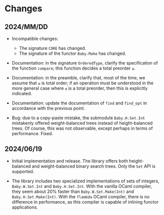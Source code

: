 # Changes

## 2024/MM/DD

* Incompatible changes:
  + The signature `CORE` has changed.
  + The signature of the functor `Baby.Make` has changed.

* Documentation: in the signature `OrderedType`, clarify the specification
  of the function `compare`; this function decides a total preorder `≤`.

* Documentation: in the preamble, clarify that, most of the time, we assume
  that `≤` is total order; if an operation must be understood in the more
  general case where `≤` is a total preorder, then this is explicitly
  indicated.

* Documentation: update the documentation of `find` and `find_opt`
  in accordance with the previous point.

* Bug: due to a copy-paste mistake, the submodule `Baby.H.Set.Int`
  mistakenly offered weight-balanced trees
  instead of height-balanced trees.
  Of course, this was not observable, except perhaps in terms of performance.
  Fixed.

## 2024/06/19

* Initial implementation and release. The library offers both height-balanced
  and weight-balanced binary search trees. Only the `Set` API is supported.

* The library includes two specialized implementations of sets of integers,
  `Baby.W.Set.Int` and `Baby.H.Set.Int`. With the vanilla OCaml compiler,
  they seem about 20% faster than `Baby.W.Set.Make(Int)` and
  `Baby.H.Set.Make(Int)`. With the `flambda` OCaml compiler, there is no
  difference in performance, as this compiler is capable of inlining functor
  applications.
